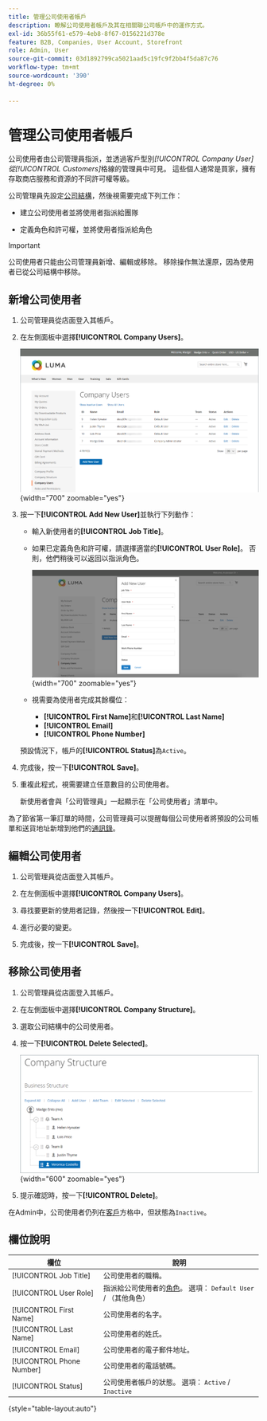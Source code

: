 ```yaml
---
title: 管理公司使用者帳戶
description: 瞭解公司使用者帳戶及其在相關聯公司帳戶中的運作方式。
exl-id: 36b55f61-e579-4eb8-8f67-0156221d378e
feature: B2B, Companies, User Account, Storefront
role: Admin, User
source-git-commit: 03d1892799ca5021aad5c19fc9f2bb4f5da87c76
workflow-type: tm+mt
source-wordcount: '390'
ht-degree: 0%

---
```


# 管理公司使用者帳戶

公司使用者由公司管理員指派，並透過客戶型別&#x200B;_[!UICONTROL Company User]_從_[!UICONTROL Customers]_&#x200B;格線的管理員中可見。 這些個人通常是買家，擁有存取商店服務和資源的不同許可權等級。

公司管理員先設定[公司結構](account-company-structure.md)，然後視需要完成下列工作：

- 建立公司使用者並將使用者指派給團隊

- 定義角色和許可權，並將使用者指派給角色

>[!IMPORTANT]
>
>公司使用者只能由公司管理員新增、編輯或移除。 移除操作無法還原，因為使用者已從公司結構中移除。

## 新增公司使用者

1. 公司管理員從店面登入其帳戶。

1. 在左側面板中選擇&#x200B;**[!UICONTROL Company Users]**。

   ![公司使用者](./assets/company-users-list-storefront.png){width="700" zoomable="yes"}

1. 按一下&#x200B;**[!UICONTROL Add New User]**&#x200B;並執行下列動作：

   - 輸入新使用者的&#x200B;**[!UICONTROL Job Title]**。

   - 如果已定義角色和許可權，請選擇適當的&#x200B;**[!UICONTROL User Role]**。 否則，他們稍後可以返回以指派角色。

     ![新增使用者](./assets/company-structure-users-add.png){width="700" zoomable="yes"}

   - 視需要為使用者完成其餘欄位：

      - **[!UICONTROL First Name]**&#x200B;和&#x200B;**[!UICONTROL Last Name]**
      - **[!UICONTROL Email]**
      - **[!UICONTROL Phone Number]**

   預設情況下，帳戶的&#x200B;**[!UICONTROL Status]**&#x200B;為`Active`。

1. 完成後，按一下&#x200B;**[!UICONTROL Save]**。

1. 重複此程式，視需要建立任意數目的公司使用者。

   新使用者會與「公司管理員」一起顯示在「公司使用者」清單中。

為了節省第一筆訂單的時間，公司管理員可以提醒每個公司使用者將預設的公司帳單和送貨地址新增到他們的[通訊錄](../customers/account-dashboard-address-book.md)。

## 編輯公司使用者

1. 公司管理員從店面登入其帳戶。

1. 在左側面板中選擇&#x200B;**[!UICONTROL Company Users]**。

1. 尋找要更新的使用者記錄，然後按一下&#x200B;**[!UICONTROL Edit]**。

1. 進行必要的變更。

1. 完成後，按一下&#x200B;**[!UICONTROL Save]**。

## 移除公司使用者

1. 公司管理員從店面登入其帳戶。

1. 在左側面板中選擇&#x200B;**[!UICONTROL Company Structure]**。

1. 選取公司結構中的公司使用者。

1. 按一下&#x200B;**[!UICONTROL Delete Selected]**。

   ![刪除使用者](./assets/company-structure-delete-user.png){width="600" zoomable="yes"}

1. 提示確認時，按一下&#x200B;**[!UICONTROL Delete]**。

在Admin中，公司使用者仍列在[客戶](../customers/customers-all.md)方格中，但狀態為`Inactive`。

## 欄位說明

| 欄位 | 說明 |
|--------------|---------------|
| [!UICONTROL Job Title] | 公司使用者的職稱。 |
| [!UICONTROL User Role] | 指派給公司使用者的[角色](account-company-roles-permissions.md)。 選項： `Default User` / （其他角色） |
| [!UICONTROL First Name] | 公司使用者的名字。 |
| [!UICONTROL Last Name] | 公司使用者的姓氏。 |
| [!UICONTROL Email] | 公司使用者的電子郵件地址。 |
| [!UICONTROL Phone Number] | 公司使用者的電話號碼。 |
| [!UICONTROL Status] | 公司使用者帳戶的狀態。 選項： `Active` / `Inactive` |

{style="table-layout:auto"}
